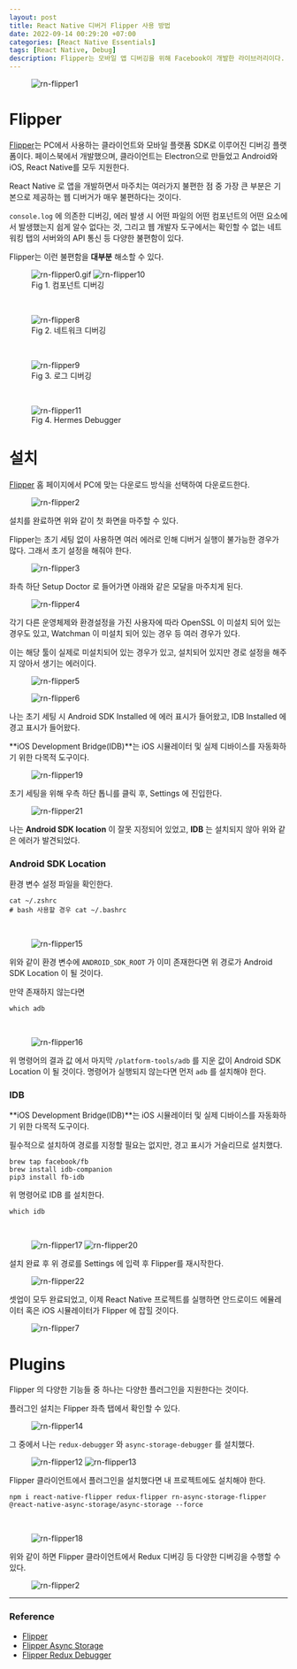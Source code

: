 ```yaml
---
layout: post
title: React Native 디버거 Flipper 사용 방법
date: 2022-09-14 00:29:20 +07:00
categories: [React Native Essentials]
tags: [React Native, Debug]
description: Flipper는 모바일 앱 디버깅을 위해 Facebook이 개발한 라이브러리이다.
---
```


<figure>
<img src="./../../images/rn-flipper1.png" alt="rn-flipper1">
</figure>

# Flipper

<a href="https://fbflipper.com/" target="_blank" rel="noopener">Flipper</a>는 PC에서 사용하는 클라이언트와 모바일 플랫폼 SDK로 이루어진 디버깅 플랫폼이다.
페이스북에서 개발했으며, 클라이언트는 Electron으로 만들었고 Android와 iOS, React Native를 모두 지원한다.

React Native 로 앱을 개발하면서 마주치는 여러가지 불편한 점 중 가장 큰 부분은 기본으로 제공하는 웹 디버거가 매우 불편하다는 것이다.

`console.log` 에 의존한 디버깅, 에러 발생 시 어떤 파일의 어떤 컴포넌트의 어떤 요소에서 발생했는지 쉽게 알수 없다는 것, 그리고 웹 개발자 도구에서는 확인할 수 없는 네트워킹 탭의 서버와의 API 통신 등 다양한 불편함이 있다.

Flipper는 이런 불편함을 **대부분** 해소할 수 있다.

<figure>
<img src="./../../images/rn-flipper0.gif" alt="rn-flipper0.gif">
<img src="./../../images/rn-flipper10.png" alt="rn-flipper10">
<figcaption>Fig 1. 컴포넌트 디버깅</figcaption>
</figure>

<br>

<figure>
<img src="./../../images/rn-flipper8.png" alt="rn-flipper8">
<figcaption>Fig 2. 네트워크 디버깅</figcaption>
</figure>

<br>

<figure>
<img src="./../../images/rn-flipper9.png" alt="rn-flipper9">
<figcaption>Fig 3. 로그 디버깅</figcaption>
</figure>

<br>

<figure>
<img src="./../../images/rn-flipper11.png" alt="rn-flipper11">
<figcaption>Fig 4. Hermes Debugger</figcaption>
</figure>

# 설치

<a href="https://fbflipper.com/" target="_blank" rel="noopener">Flipper</a> 홈 페이지에서 PC에 맞는 다운로드 방식을 선택하여 다운로드한다.

<figure>
<img src="./../../images/rn-flipper2.png" alt="rn-flipper2">
</figure>

설치를 완료하면 위와 같이 첫 화면을 마주할 수 있다.

Flipper는 초기 세팅 없이 사용하면 여러 에러로 인해 디버거 실행이 불가능한 경우가 많다. 그래서 초기 설정을 해줘야 한다.

<figure>
<img src="./../../images/rn-flipper3.png" alt="rn-flipper3">
</figure>

좌측 하단 Setup Doctor 로 들어가면 아래와 같은 모달을 마주치게 된다.

<figure>
<img src="./../../images/rn-flipper4.png" alt="rn-flipper4">
</figure>

각기 다른 운영체제와 환경설정을 가진 사용자에 따라 OpenSSL 이 미설치 되어 있는 경우도 있고, Watchman 이 미설치 되어 있는 경우 등 여러 경우가 있다.

이는 해당 툴이 실제로 미설치되어 있는 경우가 있고, 설치되어 있지만 경로 설정을 해주지 않아서 생기는 에러이다.

<figure>
<img src="./../../images/rn-flipper5.png" alt="rn-flipper5">
</figure>

<figure>
<img src="./../../images/rn-flipper6.png" alt="rn-flipper6">
</figure>

나는 초기 세팅 시 Android SDK Installed 에 에러 표시가 들어왔고, IDB Installed 에 경고 표시가 들어왔다.

**iOS Development Bridge(IDB)**는 iOS 시뮬레이터 및 실제 디바이스를 자동화하기 위한 다목적 도구이다.

<figure>
<img src="./../../images/rn-flipper19.png" alt="rn-flipper19">
</figure>

초기 세팅을 위해 우측 하단 톱니를 클릭 후, Settings 에 진입한다.

<figure>
<img src="./../../images/rn-flipper21.png" alt="rn-flipper21">
</figure>

나는 **Android SDK location** 이 잘못 지정되어 있었고, **IDB** 는 설치되지 않아 위와 같은 에러가 발견되었다.

### Android SDK Location

환경 변수 설정 파일을 확인한다.

```shell
cat ~/.zshrc
# bash 사용할 경우 cat ~/.bashrc
```

<br>

<figure>
<img src="./../../images/rn-flipper15.png" alt="rn-flipper15">
</figure>

위와 같이 환경 변수에 `ANDROID_SDK_ROOT` 가 이미 존재한다면 위 경로가 Android SDK Location 이 될 것이다.

만약 존재하지 않는다면

```shell
which adb
```

<br>

<figure>
<img src="./../../images/rn-flipper16.png" alt="rn-flipper16">
</figure>

위 명령어의 결과 값 에서 마지막 `/platform-tools/adb` 를 지운 값이 Android SDK Location 이 될 것이다. 명령어가 실행되지 않는다면 먼저 `adb` 를 설치해야 한다.

### IDB

**iOS Development Bridge(IDB)**는 iOS 시뮬레이터 및 실제 디바이스를 자동화하기 위한 다목적 도구이다.

필수적으로 설치하여 경로를 지정할 필요는 없지만, 경고 표시가 거슬리므로 설치했다.

```shell
brew tap facebook/fb
brew install idb-companion
pip3 install fb-idb
```

위 명령어로 IDB 를 설치한다.

```shell
which idb
```

<br>

<figure>
<img src="./../../images/rn-flipper17.png" alt="rn-flipper17">
<img src="./../../images/rn-flipper20.png" alt="rn-flipper20">
</figure>

설치 완료 후 위 경로를 Settings 에 입력 후 Flipper를 재시작한다.

<figure>
<img src="./../../images/rn-flipper22.png" alt="rn-flipper22">
</figure>

셋업이 모두 완료되었고, 이제 React Native 프로젝트를 실행하면 안드로이드 에뮬레이터 혹은 iOS 시뮬레이터가 Flipper 에 잡힐 것이다.

<figure>
<img src="./../../images/rn-flipper7.png" alt="rn-flipper7">
</figure>

# Plugins

Flipper 의 다양한 기능들 중 하나는 다양한 플러그인을 지원한다는 것이다.

플러그인 설치는 Flipper 좌측 탭에서 확인할 수 있다.

<figure>
<img src="./../../images/rn-flipper14.png" alt="rn-flipper14">
</figure>

그 중에서 나는 `redux-debugger` 와 `async-storage-debugger` 를 설치했다.

<figure>
<img src="./../../images/rn-flipper12.png" alt="rn-flipper12">
<img src="./../../images/rn-flipper13.png" alt="rn-flipper13">
</figure>

Flipper 클라이언트에서 플러그인을 설치했다면 내 프로젝트에도 설치해야 한다.

```shell
npm i react-native-flipper redux-flipper rn-async-storage-flipper @react-native-async-storage/async-storage --force
```

<br>

<figure>
<img src="./../../images/rn-flipper18.png" alt="rn-flipper18">
</figure>

위와 같이 하면 Flipper 클라이언트에서 Redux 디버깅 등 다양한 디버깅을 수행할 수 있다.

<figure>
<img src="./../../images/rn-flipper2.png" alt="rn-flipper2">
</figure>

---

### Reference

- <a href="https://fbflipper.com/" target="_blank" rel="noopener">Flipper</a>
- <a href="https://www.npmjs.com/package/rn-flipper-async-storage-advanced" target="_blank" rel="noopener">Flipper Async Storage</a>
- <a href="https://www.npmjs.com/package/redux-flipper" target="_blank" rel="noopener">Flipper Redux Debugger</a>
